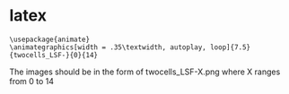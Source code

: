 # latex

```
\usepackage{animate}
\animategraphics[width = .35\textwidth, autoplay, loop]{7.5}{twocells_LSF-}{0}{14}
```
The images should be in the form of twocells_LSF-X.png where X ranges from 0 to 14 
